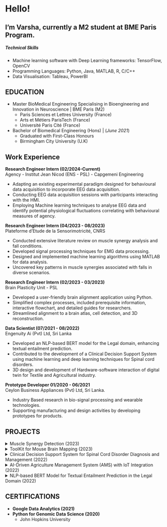 # Hello!
## I’m Varsha, currently a M2 student at BME Paris Program.


##### Technical Skills
- Machine learning software with Deep Learning frameworks: TensorFlow, OpenCV
- Programming Languages: Python, Java, MATLAB, R, C/C++
- Data Visualisation: Tableau, PowerBI

## EDUCATION
- Master BioMedical Engineering Specialising in Bioengineering and Innovation in Neuroscience | BME Paris (M2)
  - Paris Sciences et Lettres University (France)
  - Arts et Métiers ParisTech (France)
  - Université Paris Cité (France)
- Bachelor of Biomedical Engineering (Hons) | (_June 2021_)
  - Graduated with First-Class Honours
  - Birmingham City University (U.K)

## Work Experience
**Research Engineer Intern (02/2024-Current)**<br>
Agency - Institut Jean Nicod (ENS - PSL) - Capgemeni Engineering 
  - Adapting an existing experimental paradigm designed for behavioural data acquisition to incorporate EEG data acquisition.
  - Conducting EEG data acquisition sessions with participants interacting with the HMI.
  - Employing Machine learning techniques to analyse EEG data and identify potential physiological fluctuations correlating with behavioural measures of agency.
 
**Research Engineer Intern (04/2023 - 08/2023)**<br>
Plateforme d’Etude de la Sensorimotricité, CNRS
  - Conducted extensive literature review on muscle synergy analysis and fall conditions.
  - Developed signal processing techniques for EMG data processing.
  - Designed and implemented machine learning algorithms using MATLAB for data analysis.
  - Uncovered key patterns in muscle synergies associated with falls in diverse scenarios.

**Research Engineer Intern (02/2023 - 03/2023)**<br>
Brain Plasticity Unit - PSL
  - Developed a user-friendly brain alignment application using Python.
  - Simplified complex processes, included prerequisite information, interactive flowchart, and detailed guides for researchers.
  - Streamlined alignment to a brain atlas, cell detection, and 3D reconstruction.
    
**Data Scientist (07/2021 - 08/2022)**<br>
Engenuity Ai (Pvt) Ltd, Sri Lanka
  - Developed an NLP-based BERT model for the Legal domain, enhancing textual entailment prediction.
  - Contributed to the development of a Clinical Decision Support System using machine learning and deep learning techniques for Spinal cord disorders.
  - 3D design and development of Hardware-software interaction of digital twin for Textile and Agricultural industry.

**Prototype Developer 01/2020 - 06/2021**<br>
Ceylon Business Appliances (Pvt) Ltd, Sri Lanka.
  - Industry Based research in bio-signal processing and wearable technologies.
  - Supporting manufacturing and design activities by developing prototypes for products. 


## PROJECTS

<details>
  <summary>Muscle Synergy Detection (2023)</summary>

- Conducted an exhaustive literature review on muscle synergy analysis and fall conditions
- Development of MATLAB-based machine learning algorithms employing Non-negative Matrix Factorisation (NNMF) for robust data analysis
- Identification of critical muscle synergy patterns associated with falls across diverse scenarios, contributing valuable insights to the field of fall prevention
</details>

<details>
  <summary>ToolKit for Mouse Brain Mapping (2023)</summary>

- Developed a comprehensive toolkit for mouse brain mapping, focusing on user-centric design principles to enhance research efficiency and accuracy
- Created an intuitive brain alignment application with a streamlined workflow, interactive flowcharts, and researcher guides
- The toolkit includes comprehensive prerequisites for seamless integration, optimising alignment to brain atlases, cell detection, and 3D reconstruction processes
</details>

<details>
  <summary>Clinical Decision Support System for Spinal Cord Disorder Diagnosis and Management (2022)</summary>

- Contributed to the development of a Clinical Decision Support System (CDSS) utilising machine learning and deep learning techniques specifically tailored for diagnosing and managing Spinal cord disorders
- Collaborated with a multidisciplinary team to design and implement the system, integrating advanced algorithms to analyse medical data and provide personalised recommendations for treatment strategies
</details>

<details>
  <summary>AI-Driven Agriculture Management System (AMS) with IoT Integration (2022)</summary>

- Led the development of an advanced Agriculture Management System (AMS) integrating AI, IoT, and Blender software.
- Created a digital twin of agricultural environments and employed IoT sensors for real-time data collection.
- Implemented AI algorithms for predictive analytics and designed a user-friendly interface for farmers.
</details>

<details>
  <summary>NLP-based BERT Model for Textual Entailment Prediction in the Legal Domain (2022)</summary>

- Led the conception, design, and execution of the NLP-based BERT model project for legal domain textual entailment prediction
- Curated and annotated a high-quality dataset tailored to legal text understanding and entailment recognition.
- Implemented advanced NLP techniques and model fine-tuning strategies to optimise BERT performance for legal text analysis
- Collaborated closely with legal experts to ensure the model's accuracy and relevance to real-world legal applications
</details>

## CERTIFICATIONS
- **Google Data Analytics (2021)**
- **Python for Genomic Data Science (2020)**
  - John Hopkins University
